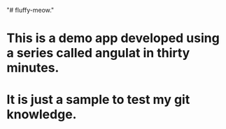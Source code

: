 "# fluffy-meow." 
# This is a demo app developed using a series called angulat in thirty minutes.
# It is just a sample to test my git knowledge.